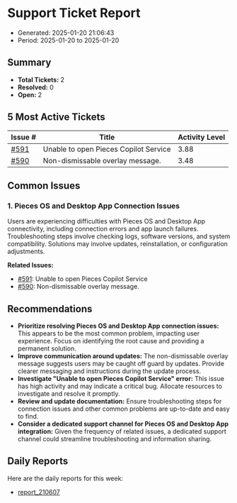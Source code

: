 # Support Ticket Report
- Generated: 2025-01-20 21:06:43
- Period: 2025-01-20 to 2025-01-20

## Summary
- **Total Tickets:** 2
- **Resolved:** 0
- **Open:** 2

## 5 Most Active Tickets
| Issue # | Title | Activity Level |
|---------|-------|----------------|
| [#591](https://github.com/pieces-app/support/issues/591) | Unable to open Pieces Copilot Service | 3.88 |
| [#590](https://github.com/pieces-app/support/issues/590) | Non-dismissable overlay message. | 3.48 |

## Common Issues
### 1. Pieces OS and Desktop App Connection Issues
Users are experiencing difficulties with Pieces OS and Desktop App connectivity, including connection errors and app launch failures. Troubleshooting steps involve checking logs, software versions, and system compatibility. Solutions may involve updates, reinstallation, or configuration adjustments.

**Related Issues:**
- [#591](https://github.com/pieces-app/support/issues/591): Unable to open Pieces Copilot Service
- [#590](https://github.com/pieces-app/support/issues/590): Non-dismissable overlay message.


## Recommendations
- **Prioritize resolving Pieces OS and Desktop App connection issues:** This appears to be the most common problem, impacting user experience. Focus on identifying the root cause and providing a permanent solution.
- **Improve communication around updates:** The non-dismissable overlay message suggests users may be caught off guard by updates. Provide clearer messaging and instructions during the update process.
- **Investigate "Unable to open Pieces Copilot Service" error:** This issue has high activity and may indicate a critical bug. Allocate resources to investigate and resolve it promptly.
- **Review and update documentation:** Ensure troubleshooting steps for connection issues and other common problems are up-to-date and easy to find.
- **Consider a dedicated support channel for Pieces OS and Desktop App integration:** Given the frequency of related issues, a dedicated support channel could streamline troubleshooting and information sharing.

## Daily Reports
Here are the daily reports for this week:

- [report_210607](daily/2025-01-20/report_210607.md)
